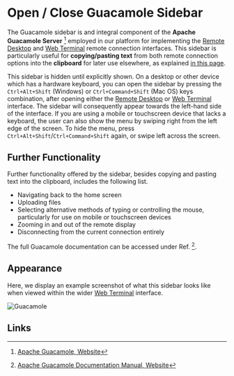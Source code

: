 # Open / Close Guacamole Sidebar

The Guacamole sidebar is and integral component of the **Apache Guacamole Server** [^1] employed in our platform for implementing the [Remote Desktop](../remote-desktop.md) and [Web Terminal](../web-terminal.md) remote connection interfaces. This sidebar is particularly useful for **copying/pasting text** from both remote connection options into the **clipboard** for later use elsewhere, as explained [in this page](copy-paste.md). 

This sidebar is hidden until explicitly shown. On a desktop or other device which has a hardware keyboard, you can open the sidebar by pressing the `Ctrl+Alt+Shift` (Windows) or `Ctrl+Command+Shift` (Mac OS) keys combination, after opening either the [Remote Desktop](open-desktop.md) or [Web Terminal](open-terminal.md) interface. The sidebar will consequently appear towards the left-hand side of the interface. If you are using a mobile or touchscreen device that lacks a keyboard, the user can also show the menu by swiping right from the left edge of the screen. To hide the menu, press `Ctrl+Alt+Shift`/`Ctrl+Command+Shift` again, or swipe left across the screen. 

## Further Functionality

Further functionality offered by the sidebar, besides copying and pasting text into the clipboard, includes the following list.

* Navigating back to the home screen
* Uploading files
* Selecting alternative methods of typing or controlling the mouse, particularly for use on mobile or touchscreen devices
* Zooming in and out of the remote display
* Disconnecting from the current connection entirely 

The full Guacamole documentation can be accessed under Ref. [^2].

## Appearance

Here, we display an example screenshot of what this sidebar looks like when viewed within the wider [Web Terminal](../web-terminal.md) interface.

![Guacamole](/images/guacamole-sidebar.png "Guacamole")

## Links

[^1]: [Apache Guacamole, Website](https://guacamole.apache.org/)

[^2]: [Apache Guacamole Documentation Manual, Website](https://guacamole.apache.org/doc/gug/)
